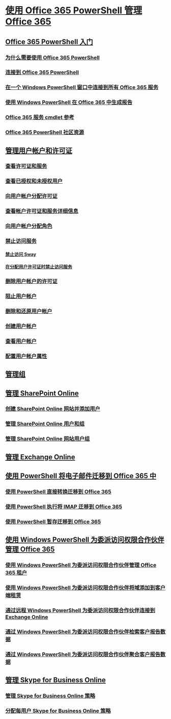
# [使用 Office 365 PowerShell 管理 Office 365](manage-office-365-with-office-365-powershell.md)
## [Office 365 PowerShell 入门](getting-started-with-office-365-powershell.md)
### [为什么需要使用 Office 365 PowerShell](why-you-need-to-use-office-365-powershell.md)
### [连接到 Office 365 PowerShell](connect-to-office-365-powershell.md)
### [在一个 Windows PowerShell 窗口中连接到所有 Office 365 服务](connect-to-all-office-365-services-in-a-single-windows-powershell-window.md)
### [使用 Windows PowerShell 在 Office 365 中生成报告](use-windows-powershell-to-create-reports-in-office-365.md)
### [Office 365 服务 cmdlet 参考](cmdlet-references-for-office-365-services.md)
### [Office 365 PowerShell 社区资源](office-365-powershell-community-resources.md)
## [管理用户帐户和许可证](manage-user-accounts-and-licenses-with-office-365-powershell.md)
### [查看许可证和服务](view-licenses-and-services-with-office-365-powershell.md)
### [查看已授权和未授权用户](view-licensed-and-unlicensed-users-with-office-365-powershell.md)
### [向用户帐户分配许可证](assign-licenses-to-user-accounts-with-office-365-powershell.md)
### [查看帐户许可证和服务详细信息](view-account-license-and-service-details-with-office-365-powershell.md)
### [向用户帐户分配角色](assign-roles-to-user-accounts-with-office-365-powershell.md)
### [禁止访问服务](disable-access-to-services-with-office-365-powershell.md)
#### [禁止访问 Sway](disable-access-to-sway-with-office-365-powershell.md)
#### [在分配用户许可证时禁止访问服务](disable-access-to-services-while-assigning-user-licenses.md)
### [删除用户帐户的许可证](remove-licenses-from-user-accounts-with-office-365-powershell.md)
### [阻止用户帐户](block-user-accounts-with-office-365-powershell.md)
### [删除和还原用户帐户](delete-and-restore-user-accounts-with-office-365-powershell.md)
### [创建用户帐户](create-user-accounts-with-office-365-powershell.md)
### [查看用户帐户](view-user-accounts-with-office-365-powershell.md)
### [配置用户帐户属性](configure-user-account-properties-with-office-365-powershell.md)
## [管理组](manage-office-365-groups-with-powershell.md)
## [管理 SharePoint Online](manage-sharepoint-online-with-office-365-powershell.md)
### [创建 SharePoint Online 网站并添加用户](create-sharepoint-sites-and-add-users-with-powershell.md)
### [管理 SharePoint Online 用户和组](manage-sharepoint-users-and-groups-with-powershell.md)
### [管理 SharePoint Online 网站用户组](manage-sharepoint-site-groups-with-powershell.md)
## [管理 Exchange Online](manage-exchange-online-with-office-365-powershell.md)
## [使用 PowerShell 将电子邮件迁移到 Office 365 中](use-powershell-for-email-migration-to-office-365.md)
### [使用 PowerShell 直接转换迁移到 Office 365](use-powershell-to-perform-a-cutover-migration-to-office-365.md)
### [使用 PowerShell 执行将 IMAP 迁移到 Office 365](use-powershell-to-perform-an-imap-migration-to-office-365.md)
### [使用 PowerShell 暂存迁移到 Office 365](use-powershell-to-perform-a-staged-migration-to-office-365.md)
## [使用 Windows PowerShell 为委派访问权限合作伙伴管理 Office 365](manage-office-365-with-windows-powershell-for-delegated-access-permissions-dap-p.md)
### [使用 Windows PowerShell 为委派访问权限合作伙伴管理 Office 365 租户](manage-office-365-tenants-with-windows-powershell-for-delegated-access-permissio.md)
### [使用 Windows PowerShell 为委派访问权限合作伙伴将域添加到客户端租赁](add-a-domain-to-a-client-tenancy-with-windows-powershell-for-delegated-access-pe.md)
### [通过远程 Windows PowerShell 为委派访问权限合作伙伴连接到 Exchange Online](connect-to-exchange-online-tenants-with-remote-windows-powershell-for-delegated.md)
### [通过 Windows PowerShell 为委派访问权限合作伙伴检索客户报告数据](retrieve-customer-tenant-reporting-data-with-windows-powershell-for-delegated-ac.md)
### [通过 Windows PowerShell 为委派访问权限合作伙伴聚合客户报告数据](aggregate-customer-reporting-data-via-windows-powershell-for-delegated-access-pe.md)
## [管理 Skype for Business Online](manage-skype-for-business-online-with-office-365-powershell.md)
### [管理 Skype for Business Online 策略](manage-skype-for-business-online-policies-with-office-365-powershell.md)
### [分配每用户 Skype for Business Online 策略](assign-per-user-skype-for-business-online-policies-with-office-365-powershell.md)

